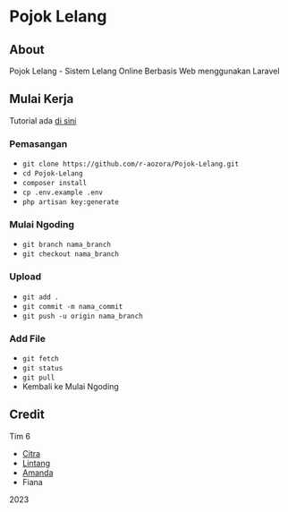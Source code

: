 # Pojok Lelang

## About

Pojok Lelang - Sistem Lelang Online Berbasis Web menggunakan Laravel

## Mulai Kerja

Tutorial ada [di sini](https://youtu.be/BJu1Qcul7ig)

### Pemasangan
- `git clone https://github.com/r-aozora/Pojok-Lelang.git`
- `cd Pojok-Lelang`
- `composer install`
- `cp .env.example .env`
- `php artisan key:generate`

### Mulai Ngoding
- `git branch nama_branch`
- `git checkout nama_branch`

### Upload
- `git add .`
- `git commit -m nama_commit`
- `git push -u origin nama_branch`

### Add File
- `git fetch`
- `git status`
- `git pull`
- Kembali ke Mulai Ngoding

## Credit

Tim 6
- [Citra](https://github.com/r-aozora)
- [Lintang](https://github.com/codezeros18)
- [Amanda](https://github.com/cykmila)
- Fiana

2023

